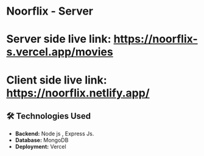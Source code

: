 # Noorflix - Server
# Server side live link: https://noorflix-s.vercel.app/movies
# Client side live link: https://noorflix.netlify.app/

## 🛠️ Technologies Used  
- **Backend:** Node js , Express Js.
- **Database:** MongoDB 
- **Deployment:** Vercel   

